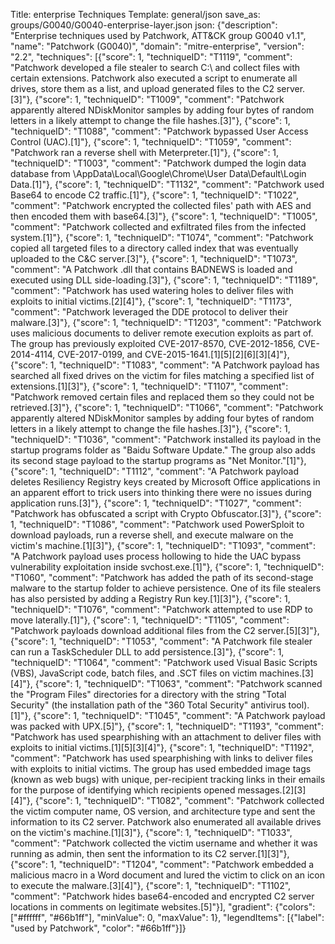 Title: enterprise Techniques
Template: general/json
save_as: groups/G0040/G0040-enterprise-layer.json
json: {"description": "Enterprise techniques used by Patchwork, ATT&CK group G0040 v1.1", "name": "Patchwork (G0040)", "domain": "mitre-enterprise", "version": "2.2", "techniques": [{"score": 1, "techniqueID": "T1119", "comment": "Patchwork developed a file stealer to search C:\\ and collect files with certain extensions. Patchwork also executed a script to enumerate all drives, store them as a list, and upload generated files to the C2 server.[3]"}, {"score": 1, "techniqueID": "T1009", "comment": "Patchwork apparently altered NDiskMonitor samples by adding four bytes of random letters in a likely attempt to change the file hashes.[3]"}, {"score": 1, "techniqueID": "T1088", "comment": "Patchwork bypassed User Access Control (UAC).[1]"}, {"score": 1, "techniqueID": "T1059", "comment": "Patchwork ran a reverse shell with Meterpreter.[1]"}, {"score": 1, "techniqueID": "T1003", "comment": "Patchwork dumped the login data database from \\AppData\\Local\\Google\\Chrome\\User Data\\Default\\Login Data.[1]"}, {"score": 1, "techniqueID": "T1132", "comment": "Patchwork used Base64 to encode C2 traffic.[1]"}, {"score": 1, "techniqueID": "T1022", "comment": "Patchwork encrypted the collected files' path with AES and then encoded them with base64.[3]"}, {"score": 1, "techniqueID": "T1005", "comment": "Patchwork collected and exfiltrated files from the infected system.[1]"}, {"score": 1, "techniqueID": "T1074", "comment": "Patchwork copied all targeted files to a directory called index that was eventually uploaded to the C&amp;C server.[3]"}, {"score": 1, "techniqueID": "T1073", "comment": "A Patchwork .dll that contains BADNEWS is loaded and executed using DLL side-loading.[3]"}, {"score": 1, "techniqueID": "T1189", "comment": "Patchwork has used watering holes to deliver files with exploits to initial victims.[2][4]"}, {"score": 1, "techniqueID": "T1173", "comment": "Patchwork leveraged the DDE protocol to deliver their malware.[3]"}, {"score": 1, "techniqueID": "T1203", "comment": "Patchwork uses malicious documents to deliver remote execution exploits as part of. The group has previously exploited CVE-2017-8570, CVE-2012-1856, CVE-2014-4114, CVE-2017-0199, and CVE-2015-1641.[1][5][2][6][3][4]"}, {"score": 1, "techniqueID": "T1083", "comment": "A Patchwork payload has searched all fixed drives on the victim for files matching a specified list of extensions.[1][3]"}, {"score": 1, "techniqueID": "T1107", "comment": "Patchwork removed certain files and replaced them so they could not be retrieved.[3]"}, {"score": 1, "techniqueID": "T1066", "comment": "Patchwork apparently altered NDiskMonitor samples by adding four bytes of random letters in a likely attempt to change the file hashes.[3]"}, {"score": 1, "techniqueID": "T1036", "comment": "Patchwork installed its payload in the startup programs folder as \"Baidu Software Update.\" The group also adds its second stage payload to the startup programs as \"Net Monitor.\"[1]"}, {"score": 1, "techniqueID": "T1112", "comment": "A Patchwork payload deletes Resiliency Registry keys created by Microsoft Office applications in an apparent effort to trick users into thinking there were no issues during application runs.[3]"}, {"score": 1, "techniqueID": "T1027", "comment": "Patchwork has obfuscated a script with Crypto Obfuscator.[3]"}, {"score": 1, "techniqueID": "T1086", "comment": "Patchwork used PowerSploit to download payloads, run a reverse shell, and execute malware on the victim's machine.[1][3]"}, {"score": 1, "techniqueID": "T1093", "comment": "A Patchwork payload uses process hollowing to hide the UAC bypass vulnerability exploitation inside svchost.exe.[1]"}, {"score": 1, "techniqueID": "T1060", "comment": "Patchwork has added the path of its second-stage malware to the startup folder to achieve persistence. One of its file stealers has also persisted by adding a Registry Run key.[1][3]"}, {"score": 1, "techniqueID": "T1076", "comment": "Patchwork attempted to use RDP to move laterally.[1]"}, {"score": 1, "techniqueID": "T1105", "comment": "Patchwork payloads download additional files from the C2 server.[5][3]"}, {"score": 1, "techniqueID": "T1053", "comment": "A Patchwork file stealer can run a TaskScheduler DLL to add persistence.[3]"}, {"score": 1, "techniqueID": "T1064", "comment": "Patchwork used Visual Basic Scripts (VBS), JavaScript code, batch files, and .SCT files on victim machines.[3][4]"}, {"score": 1, "techniqueID": "T1063", "comment": "Patchwork scanned the \"Program Files\" directories for a directory with the string \"Total Security\" (the installation path of the \"360 Total Security\" antivirus tool).[1]"}, {"score": 1, "techniqueID": "T1045", "comment": "A Patchwork payload was packed with UPX.[5]"}, {"score": 1, "techniqueID": "T1193", "comment": "Patchwork has used spearphishing with an attachment to deliver files with exploits to initial victims.[1][5][3][4]"}, {"score": 1, "techniqueID": "T1192", "comment": "Patchwork has used spearphishing with links to deliver files with exploits to initial victims. The group has used embedded image tags (known as web bugs) with unique, per-recipient tracking links in their emails for the purpose of identifying which recipients opened messages.[2][3][4]"}, {"score": 1, "techniqueID": "T1082", "comment": "Patchwork collected the victim computer name, OS version, and architecture type and sent the information to its C2 server. Patchwork also enumerated all available drives on the victim's machine.[1][3]"}, {"score": 1, "techniqueID": "T1033", "comment": "Patchwork collected the victim username and whether it was running as admin, then sent the information to its C2 server.[1][3]"}, {"score": 1, "techniqueID": "T1204", "comment": "Patchwork embedded a malicious macro in a Word document and lured the victim to click on an icon to execute the malware.[3][4]"}, {"score": 1, "techniqueID": "T1102", "comment": "Patchwork hides base64-encoded and encrypted C2 server locations in comments on legitimate websites.[5]"}], "gradient": {"colors": ["#ffffff", "#66b1ff"], "minValue": 0, "maxValue": 1}, "legendItems": [{"label": "used by Patchwork", "color": "#66b1ff"}]}